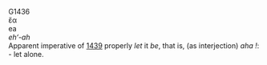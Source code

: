 <body>
  <p>G1436<br>  ἔα  <br> ea  <br><i>eh‘-ah </i><br>Apparent imperative of <a href="g1439.htm">1439</a>  properly <i>let</i> it <i>be</i>, that is, (as interjection) <i>aha</i> <i>!</i>: - let alone.<br></p>
 </body>